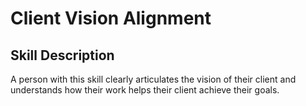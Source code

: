 # Client Vision Alignment

## Skill Description
A person with this skill clearly articulates the vision of their client and understands how their work helps their client achieve their goals.
